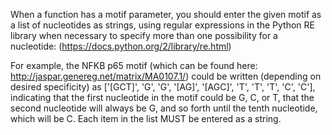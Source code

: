 When a function has a motif parameter, you should enter the given motif as a list of nucleotides as strings, using regular expressions in the Python RE library when necessary to specify more than one possibility for a nucleotide: (https://docs.python.org/2/library/re.html) 

For example, the NFKB p65 motif (which can be found here: http://jaspar.genereg.net/matrix/MA0107.1/) could be written (depending on desired specificity) as ['[GCT]',  'G',  'G', '[AG]', '[AGC]', 'T', 'T', 'T', 'C', 'C'], indicating that the first nucleotide in the motif could be G, C, or T, that the second nucleotide will always be G, and so forth until the tenth nucleotide, which will be C. Each item in the list MUST be entered as a string.
